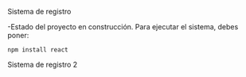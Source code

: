 <hi> Sistema de registro </h1>

-Estado del proyecto en construcción.
Para ejecutar el sistema, debes poner:

```npm install react```

Sistema de registro 2
